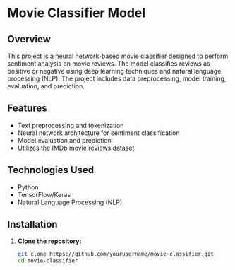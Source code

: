 # Movie Classifier Model

## Overview

This project is a neural network-based movie classifier designed to perform sentiment analysis on movie reviews. The model classifies reviews as positive or negative using deep learning techniques and natural language processing (NLP). The project includes data preprocessing, model training, evaluation, and prediction.

## Features

- Text preprocessing and tokenization
- Neural network architecture for sentiment classification
- Model evaluation and prediction
- Utilizes the IMDb movie reviews dataset

## Technologies Used

- Python
- TensorFlow/Keras
- Natural Language Processing (NLP)

## Installation

1. **Clone the repository:**

   ```bash
   git clone https://github.com/yourusername/movie-classifier.git
   cd movie-classifier
